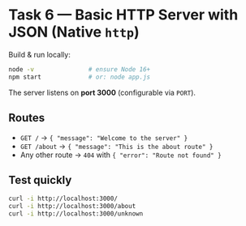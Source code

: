 # Task 6 — Basic HTTP Server with JSON (Native `http`)

Build & run locally:

```bash
node -v               # ensure Node 16+
npm start             # or: node app.js
```

The server listens on **port 3000** (configurable via `PORT`).

## Routes

- `GET /` → `{ "message": "Welcome to the server" }`
- `GET /about` → `{ "message": "This is the about route" }`
- Any other route → `404` with `{ "error": "Route not found" }`

## Test quickly

```bash
curl -i http://localhost:3000/
curl -i http://localhost:3000/about
curl -i http://localhost:3000/unknown
```
